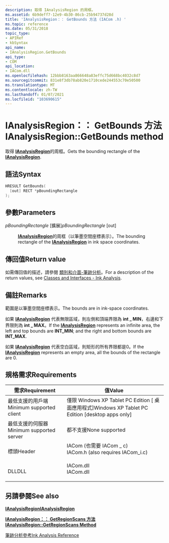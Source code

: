 ```yaml
---
description: 取得 IAnalysisRegion 的周框。
ms.assetid: 6b9deff7-12e9-4b30-86cb-25b94737d28d
title: 'IAnalysisRegion：： GetBounds 方法 (IACom .h) '
ms.topic: reference
ms.date: 05/31/2018
topic_type:
- APIRef
- kbSyntax
api_name:
- IAnalysisRegion.GetBounds
api_type:
- COM
api_location:
- IACom.dll
ms.openlocfilehash: 12bbb8163aa866648a83effc75d668bc4032c8d7
ms.sourcegitcommit: 831e8f3db78ab820e1710cede244553c70e50500
ms.translationtype: MT
ms.contentlocale: zh-TW
ms.lasthandoff: 01/07/2021
ms.locfileid: "103690615"
---
```

# <a name="ianalysisregiongetbounds-method"></a><span data-ttu-id="d96b9-103">IAnalysisRegion：： GetBounds 方法</span><span class="sxs-lookup"><span data-stu-id="d96b9-103">IAnalysisRegion::GetBounds method</span></span>

<span data-ttu-id="d96b9-104">取得 [**IAnalysisRegion**](ianalysisregion.md)的周框。</span><span class="sxs-lookup"><span data-stu-id="d96b9-104">Gets the bounding rectangle of the [**IAnalysisRegion**](ianalysisregion.md).</span></span>

## <a name="syntax"></a><span data-ttu-id="d96b9-105">語法</span><span class="sxs-lookup"><span data-stu-id="d96b9-105">Syntax</span></span>


```C++
HRESULT GetBounds(
  [out] RECT *pBoundingRectangle
);
```



## <a name="parameters"></a><span data-ttu-id="d96b9-106">參數</span><span class="sxs-lookup"><span data-stu-id="d96b9-106">Parameters</span></span>

<dl> <dt>

<span data-ttu-id="d96b9-107">*pBoundingRectangle* \[擴展\]</span><span class="sxs-lookup"><span data-stu-id="d96b9-107">*pBoundingRectangle* \[out\]</span></span>
</dt> <dd>

<span data-ttu-id="d96b9-108">[**IAnalysisRegion**](ianalysisregion.md)的周框（以筆墨空間座標表示）。</span><span class="sxs-lookup"><span data-stu-id="d96b9-108">The bounding rectangle of the [**IAnalysisRegion**](ianalysisregion.md) in ink space coordinates.</span></span>

</dd> </dl>

## <a name="return-value"></a><span data-ttu-id="d96b9-109">傳回值</span><span class="sxs-lookup"><span data-stu-id="d96b9-109">Return value</span></span>

<span data-ttu-id="d96b9-110">如需傳回值的描述，請參閱 [類別和介面-筆跡分析](classes-and-interfaces---ink-analysis.md)。</span><span class="sxs-lookup"><span data-stu-id="d96b9-110">For a description of the return values, see [Classes and Interfaces - Ink Analysis](classes-and-interfaces---ink-analysis.md).</span></span>

## <a name="remarks"></a><span data-ttu-id="d96b9-111">備註</span><span class="sxs-lookup"><span data-stu-id="d96b9-111">Remarks</span></span>

<span data-ttu-id="d96b9-112">範圍是以筆墨空間座標表示。</span><span class="sxs-lookup"><span data-stu-id="d96b9-112">The bounds are in ink-space coordinates.</span></span>

<span data-ttu-id="d96b9-113">如果 [**IAnalysisRegion**](ianalysisregion.md) 代表無限區域，則左側和頂端界限為 **int \_ MIN**，右邊和下界限則為 **int \_ MAX**。</span><span class="sxs-lookup"><span data-stu-id="d96b9-113">If the [**IAnalysisRegion**](ianalysisregion.md) represents an infinite area, the left and top bounds are **INT\_MIN**; and the right and bottom bounds are **INT\_MAX**.</span></span>

<span data-ttu-id="d96b9-114">如果 [**IAnalysisRegion**](ianalysisregion.md) 代表空白區域，則矩形的所有界限都是0。</span><span class="sxs-lookup"><span data-stu-id="d96b9-114">If the [**IAnalysisRegion**](ianalysisregion.md) represents an empty area, all the bounds of the rectangle are 0.</span></span>

## <a name="requirements"></a><span data-ttu-id="d96b9-115">規格需求</span><span class="sxs-lookup"><span data-stu-id="d96b9-115">Requirements</span></span>



| <span data-ttu-id="d96b9-116">需求</span><span class="sxs-lookup"><span data-stu-id="d96b9-116">Requirement</span></span> | <span data-ttu-id="d96b9-117">值</span><span class="sxs-lookup"><span data-stu-id="d96b9-117">Value</span></span> |
|-------------------------------------|---------------------------------------------------------------------------------------------------------------|
| <span data-ttu-id="d96b9-118">最低支援的用戶端</span><span class="sxs-lookup"><span data-stu-id="d96b9-118">Minimum supported client</span></span><br/> | <span data-ttu-id="d96b9-119">僅限 Windows XP Tablet PC Edition \[ 桌面應用程式\]</span><span class="sxs-lookup"><span data-stu-id="d96b9-119">Windows XP Tablet PC Edition \[desktop apps only\]</span></span><br/>                                                 |
| <span data-ttu-id="d96b9-120">最低支援的伺服器</span><span class="sxs-lookup"><span data-stu-id="d96b9-120">Minimum supported server</span></span><br/> | <span data-ttu-id="d96b9-121">都不支援</span><span class="sxs-lookup"><span data-stu-id="d96b9-121">None supported</span></span><br/>                                                                                     |
| <span data-ttu-id="d96b9-122">標頭</span><span class="sxs-lookup"><span data-stu-id="d96b9-122">Header</span></span><br/>                   | <dl> <span data-ttu-id="d96b9-123"><dt>IACom (也需要 IACom \_ c) </dt></span><span class="sxs-lookup"><span data-stu-id="d96b9-123"><dt>IACom.h (also requires IACom\_i.c)</dt></span></span> </dl> |
| <span data-ttu-id="d96b9-124">DLL</span><span class="sxs-lookup"><span data-stu-id="d96b9-124">DLL</span></span><br/>                      | <dl> <span data-ttu-id="d96b9-125"><dt>IACom.dll</dt></span><span class="sxs-lookup"><span data-stu-id="d96b9-125"><dt>IACom.dll</dt></span></span> </dl>                          |



## <a name="see-also"></a><span data-ttu-id="d96b9-126">另請參閱</span><span class="sxs-lookup"><span data-stu-id="d96b9-126">See also</span></span>

<dl> <dt>

[<span data-ttu-id="d96b9-127">**IAnalysisRegion**</span><span class="sxs-lookup"><span data-stu-id="d96b9-127">**IAnalysisRegion**</span></span>](ianalysisregion.md)
</dt> <dt>

[<span data-ttu-id="d96b9-128">**IAnalysisRegion：： GetRegionScans 方法**</span><span class="sxs-lookup"><span data-stu-id="d96b9-128">**IAnalysisRegion::GetRegionScans Method**</span></span>](ianalysisregion-getregionscans.md)
</dt> <dt>

[<span data-ttu-id="d96b9-129">筆跡分析參考</span><span class="sxs-lookup"><span data-stu-id="d96b9-129">Ink Analysis Reference</span></span>](ink-analysis-reference.md)
</dt> </dl>

 

 




